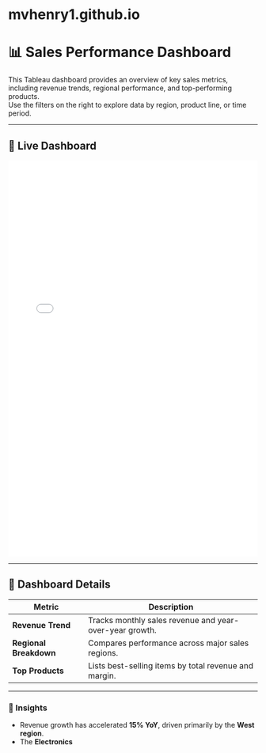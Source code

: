 # mvhenry1.github.io
# 📊 Sales Performance Dashboard

This Tableau dashboard provides an overview of key sales metrics, including revenue trends, regional performance, and top-performing products.  
Use the filters on the right to explore data by region, product line, or time period.

---

## 🔗 Live Dashboard

<iframe 
  src="[https://public.tableau.com/views/YourDashboardName/YourViewName?:embed=y&:showVizHome=no](https://public.tableau.com/app/profile/matthew.henry1107/viz/SampleDashboard1_17596221393290/SampleKPIGoalDashboard)" 
  width="100%" 
  height="800" 
  frameborder="0">
</iframe>

---

## 🧾 Dashboard Details

| Metric | Description |
|---------|--------------|
| **Revenue Trend** | Tracks monthly sales revenue and year-over-year growth. |
| **Regional Breakdown** | Compares performance across major sales regions. |
| **Top Products** | Lists best-selling items by total revenue and margin. |

---

### 🧠 Insights
- Revenue growth has accelerated **15% YoY**, driven primarily by the **West region**.  
- The **Electronics**

